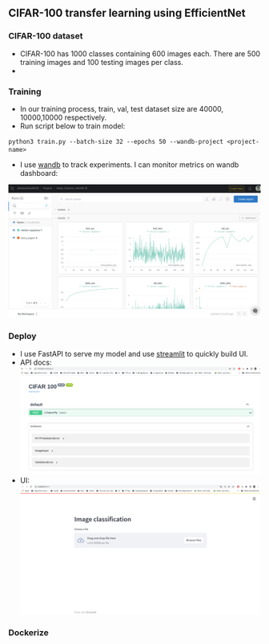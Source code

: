## CIFAR-100 transfer learning using EfficientNet

### CIFAR-100 dataset
* CIFAR-100 has 1000 classes containing 600 images each. There are 500
training images and 100 testing images per class.
* 

### Training
* In our training process, train, val, test dataset size are 40000, 10000,10000 respectively.
* Run script below to train model:
```angular2html
python3 train.py --batch-size 32 --epochs 50 --wandb-project <project-name>
```
* I use [wandb](https://docs.wandb.ai/quickstart) to track experiments. I can monitor metrics on wandb dashboard:
<img src="img/img.png"/>

### Deploy
* I use FastAPI to serve my model and use [streamlit](https://streamlit.io/) to quickly build UI.
* API docs:
![img.png](img/img_api.png)
* UI:
![uiimage](img/img_ui.png)

### Dockerize
